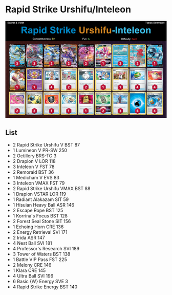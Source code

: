 # Rapid Strike Urshifu/Inteleon

![decklist](../../!Images/Standard/4BST-SVI/Rapid%20Strike%20Urshifu-Inteleon.png)

## List
* 2 Rapid Strike Urshifu V BST 87
* 1 Lumineon V PR-SW 250
* 2 Octillery BRS-TG 3
* 2 Drapion V LOR 118
* 3 Inteleon V FST 78
* 2 Remoraid BST 36
* 1 Medicham V EVS 83
* 3 Inteleon VMAX FST 79
* 2 Rapid Strike Urshifu VMAX BST 88
* 1 Drapion VSTAR LOR 119
* 1 Radiant Alakazam SIT 59
* 1 Hisuian Heavy Ball ASR 146
* 2 Escape Rope BST 125
* 1 Korrina's Focus BST 128
* 2 Forest Seal Stone SIT 156
* 1 Echoing Horn CRE 136
* 2 Energy Retrieval SVI 171
* 2 Irida ASR 147
* 4 Nest Ball SVI 181
* 4 Professor's Research SVI 189
* 3 Tower of Waters BST 138
* 1 Battle VIP Pass FST 225
* 2 Melony CRE 146
* 1 Klara CRE 145
* 4 Ultra Ball SVI 196
* 6 Basic {W} Energy SVE 3
* 4 Rapid Strike Energy BST 140
